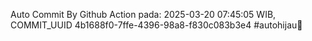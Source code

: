 Auto Commit By Github Action pada: 2025-03-20 07:45:05 WIB, COMMIT_UUID 4b1688f0-7ffe-4396-98a8-f830c083b3e4 #autohijau🗿
